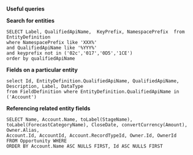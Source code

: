 **Useful queries**

**Search for entities**
```
SELECT Label, QualifiedApiName,  KeyPrefix, NamespacePrefix  from EntityDefinition 
where NamespacePrefix like 'XXX%'
and QualifiedApiName like '%YYY%'
and keyprefix not in ('02c','017','0D5','1CE')
order by qualifiedApiName

```

**Fields on a particular entity**  
```
select Id, EntityDefinition.QualifiedApiName, QualifiedApiName, Description, Label, DataType
from FieldDefinition where EntityDefinition.QualifiedApiName in ('Account')
```

**Referencing related entity fields**  
```
SELECT Name, Account.Name, toLabel(StageName), toLabel(ForecastCategoryName), CloseDate, convertCurrency(Amount), Owner.Alias,
Account.Id, AccountId, Account.RecordTypeId, Owner.Id, OwnerId
FROM Opportunity WHERE 
ORDER BY Account.Name ASC NULLS FIRST, Id ASC NULLS FIRST
```
